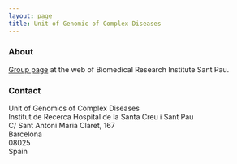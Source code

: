 ```yaml
---
layout: page
title: Unit of Genomic of Complex Diseases
---
```


### About

[Group page](http://www.iibsantpau.cat/portal/ca/iib/114005) at the web of Biomedical Research Institute Sant Pau.

### Contact

Unit of Genomics of Complex Diseases  
Institut de Recerca Hospital de la Santa Creu i Sant Pau  
C/ Sant Antoni Maria Claret, 167  
Barcelona  
08025  
Spain  



